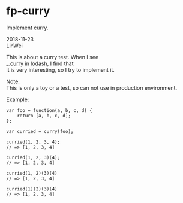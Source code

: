 # fp-curry
Implement curry.     

2018-11-23     
LinWei     
     
This is about a curry test. When I see   
[_.curry](https://lodash.com/docs/4.17.11#curry) in lodash, I find that    
it is very interesting, so I try to implement it.     
     
Note:    
This is only a toy or a test, so can not use in production environment.   
   
Example:
```
var foo = function(a, b, c, d) {
	return [a, b, c, d];
};

var curried = curry(foo);

curried(1, 2, 3, 4);
// => [1, 2, 3, 4]

curried(1, 2, 3)(4);
// => [1, 2, 3, 4]

curried(1, 2)(3)(4)
// => [1, 2, 3, 4]

curried(1)(2)(3)(4)
// => [1, 2, 3, 4]
```        